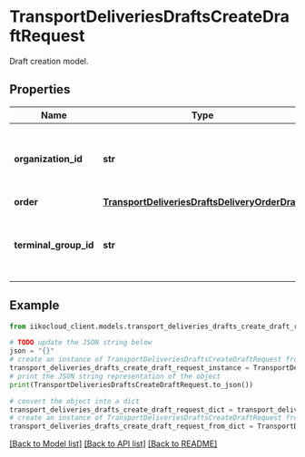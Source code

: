 # TransportDeliveriesDraftsCreateDraftRequest

Draft creation model.

## Properties

Name | Type | Description | Notes
------------ | ------------- | ------------- | -------------
**organization_id** | **str** | Organization ID of the new order.                Can be obtained by &#x60;/organizations&#x60; operation. | 
**order** | [**TransportDeliveriesDraftsDeliveryOrderDraft**](TransportDeliveriesDraftsDeliveryOrderDraft.md) | Order item. | 
**terminal_group_id** | **str** | Front group ID the order must be sent to.                Can be obtained by &#x60;/terminal_groups&#x60; operation. | [optional] 

## Example

```python
from iikocloud_client.models.transport_deliveries_drafts_create_draft_request import TransportDeliveriesDraftsCreateDraftRequest

# TODO update the JSON string below
json = "{}"
# create an instance of TransportDeliveriesDraftsCreateDraftRequest from a JSON string
transport_deliveries_drafts_create_draft_request_instance = TransportDeliveriesDraftsCreateDraftRequest.from_json(json)
# print the JSON string representation of the object
print(TransportDeliveriesDraftsCreateDraftRequest.to_json())

# convert the object into a dict
transport_deliveries_drafts_create_draft_request_dict = transport_deliveries_drafts_create_draft_request_instance.to_dict()
# create an instance of TransportDeliveriesDraftsCreateDraftRequest from a dict
transport_deliveries_drafts_create_draft_request_from_dict = TransportDeliveriesDraftsCreateDraftRequest.from_dict(transport_deliveries_drafts_create_draft_request_dict)
```
[[Back to Model list]](../README.md#documentation-for-models) [[Back to API list]](../README.md#documentation-for-api-endpoints) [[Back to README]](../README.md)


